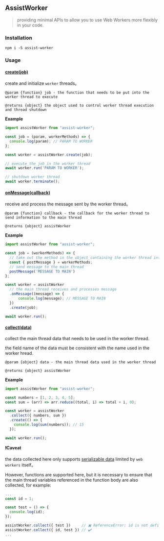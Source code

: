 ## AssistWorker

> providing minimal APIs to allow you to use Web Workers more flexibly in your code.

### Installation

```shell
npm i -S assist-worker
```

### Usage

#### [create(job)](https://github.com/huanjinliu/assist-worker#assist-worker)

create and initialize `worker` threads。

`@param {function} job - the function that needs to be put into the worker thread to execute`

`@returns {object} the object used to control worker thread execution and thread shutdown`

**Example**

```js
import assistWorker from "assist-worker";

const job = (param, workerMethods) => {
  console.log(param); // PARAM TO WORKER
};

const worker = assistWorker.create(job);

// execute the job in the worker thread
await worker.run('PARAM TO WORKER');

// shutdown worker thread
await worker.terminate();
```

#### [onMessage(callback)](https://github.com/huanjinliu/assist-worker#assist-worker)

receive and process the message sent by the worker thread。

`@param {function} callback - the callback for the worker thread to send information to the main thread`

`@returns {object} assistWorker`

**Example**

```js
import assistWorker from "assist-worker";

const job = (workerMethods) => {
  // take out the method in the object containing the worker thread internal control method
  const { postMessage } = workerMethods;
  // send message to the main thread
  postMessage('MESSAGE TO MAIN')
};

const worker = assistWorker
  // the main thread receives and processes message
  .onMessage((message) => {
      console.log(message); // MESSAGE TO MAIN
  })
  .create(job);

await worker.run();
```

#### [collect(data)](https://github.com/huanjinliu/assist-worker#assist-worker)

collect the main thread data that needs to be used in the worker thread. 

the field name of the data must be consistent with the name used in the worker hread.

`@param {object} data - the main thread data used in the worker thread`

`@returns {object} assistWorker`

**Example**

```js
import assistWorker from "assist-worker";

const numbers = [1, 2, 3, 4, 5];
const sum = (arr) => arr.reduce((total, i) => total + i, 0);

const worker = assistWorker
  .collect({ numbers, sum })
  .create(() => {
    console.log(sum(numbers)); // 15
  });

await worker.run();
```

**❗Caveat**

the data collected here only supports [serializable data](https://developer.mozilla.org/zh-CN/docs/Web/API/Web_Workers_API/Structured_clone_algorithm) limited by `web workers` itself。

However, functions are supported here, but it is necessary to ensure that the main thread variables referenced in the function body are also collected, for example:

```js
...
const id = 1;

const test = () => {
  console.log(id);
});

assistWorker.collect({ test })     // ✖️ ReferenceError: id is not defined
assistWorker.collect({ id, test }) // ✔️
...
```
